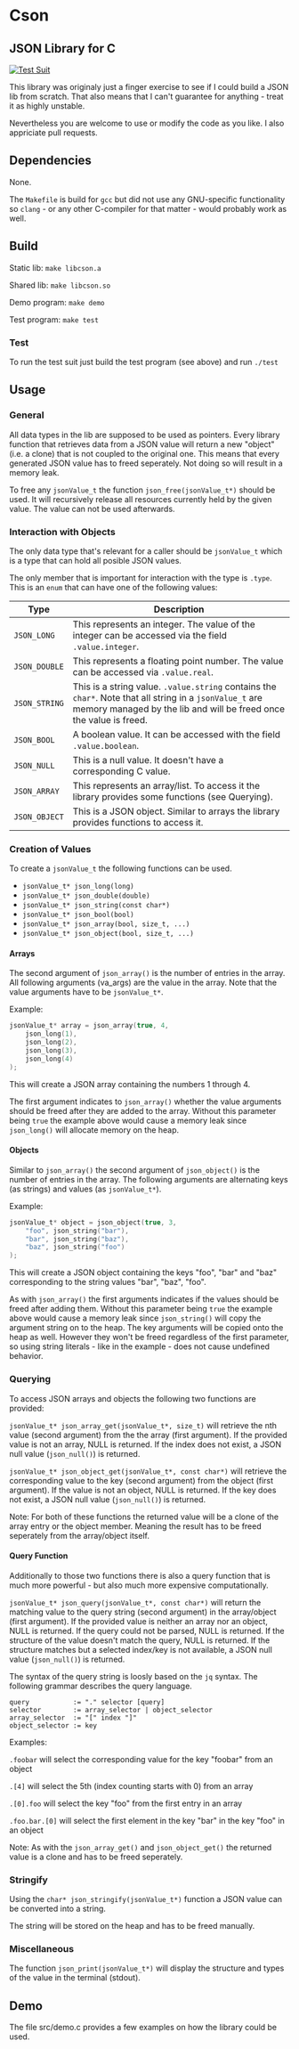 # Cson
## JSON Library for C

[![Test Suit](https://github.com/overflowerror/Cson/actions/workflows/test-suit.yml/badge.svg)](https://github.com/overflowerror/Cson/actions/workflows/test-suit.yml)

This library was originaly just a finger exercise to see if I could build a JSON lib from scratch. That also means that I can't guarantee for anything - treat it as highly unstable.

Nevertheless you are welcome to use or modify the code as you like. I also appriciate pull requests.

## Dependencies

None.

The `Makefile` is build for `gcc` but did not use any GNU-specific functionality so `clang` - or any other C-compiler for that matter - would probably work as well.

## Build

Static lib:
`make libcson.a`

Shared lib:
`make libcson.so`

Demo program:
`make demo`

Test program:
`make test`

### Test

To run the test suit just build the test program (see above) and run `./test`

## Usage

### General

All data types in the lib are supposed to be used as pointers. Every library function that retrieves data from a JSON value will return a new "object" (i.e. a clone) that is not coupled to the original one.
This means that every generated JSON value has to freed seperately. Not doing so will result in a memory leak.

To free any `jsonValue_t` the function `json_free(jsonValue_t*)` should be used. It will recursively release all resources currently held by the given value. The value can not be used afterwards.

### Interaction with Objects

The only data type that's relevant for a caller should be `jsonValue_t` which is a type that can hold all posible JSON values.

The only member that is important for interaction with the type is `.type`. This is an `enum` that can have one of the following values:

Type | Description
-----|------------
`JSON_LONG` | This represents an integer. The value of the integer can be accessed via the field `.value.integer`.
`JSON_DOUBLE` | This represents a floating point number. The value can be accessed via `.value.real`.
`JSON_STRING` | This is a string value. `.value.string` contains the `char*`. Note that all string in a `jsonValue_t` are memory managed by the lib and will be freed once the value is freed.
`JSON_BOOL` | A boolean value. It can be accessed with the field `.value.boolean`.
`JSON_NULL` | This is a null value. It doesn't have a corresponding C value.
`JSON_ARRAY` | This represents an array/list. To access it the library provides some functions (see Querying).
`JSON_OBJECT` | This is a JSON object. Similar to arrays the library provides functions to access it.

### Creation of Values

To create a `jsonValue_t` the following functions can be used.

- `jsonValue_t* json_long(long)`
- `jsonValue_t* json_double(double)`
- `jsonValue_t* json_string(const char*)`
- `jsonValue_t* json_bool(bool)`
- `jsonValue_t* json_array(bool, size_t, ...)`
- `jsonValue_t* json_object(bool, size_t, ...)`

#### Arrays

The second argument of `json_array()` is the number of entries in the array. All following arguments (va_args) are the value in the array. Note that the value arguments have to be `jsonValue_t*`.

Example:
```C
jsonValue_t* array = json_array(true, 4,
	json_long(1),
	json_long(2),
	json_long(3),
	json_long(4)
);
```

This will create a JSON array containing the numbers 1 through 4.

The first argument indicates to `json_array()` whether the value arguments should be freed after they are added to the array. Without this parameter being `true` the example above would cause a memory leak since `json_long()` will allocate memory on the heap.

#### Objects

Similar to `json_array()` the second argument of `json_object()` is the number of entries in the array. The following arguments are alternating keys (as strings) and values (as `jsonValue_t*`).

Example:
```C
jsonValue_t* object = json_object(true, 3,
	"foo", json_string("bar"),
	"bar", json_string("baz"),
	"baz", json_string("foo")
);
```

This will create a JSON object containing the keys "foo", "bar" and "baz" corresponding to the string values "bar", "baz", "foo".

As with `json_array()` the first arguments indicates if the values should be freed after adding them. Without this parameter being `true` the example above would cause a memory leak since `json_string()` will copy the argument string on to the heap.
The key arguments will be copied onto the heap as well. However they won't be freed regardless of the first parameter, so using string literals - like in the example - does not cause undefined behavior.

### Querying

To access JSON arrays and objects the following two functions are provided:

`jsonValue_t* json_array_get(jsonValue_t*, size_t)` will retrieve the nth value (second argument) from the the array (first argument). If the provided value is not an array, NULL is returned. If the index does not exist, a JSON null value (`json_null()`) is returned.

`jsonValue_t* json_object_get(jsonValue_t*, const char*)` will retrieve the corresponding value to the key (second argument) from the object (first argument). If the value is not an object, NULL is returned. If the key does not exist, a JSON null value (`json_null()`) is returned.

Note: For both of these functions the returned value will be a clone of the array entry or the object member. Meaning the result has to be freed seperately from the array/object itself.

#### Query Function

Additionally to those two functions there is also a query function that is much more powerful - but also much more expensive computationally.

`jsonValue_t* json_query(jsonValue_t*, const char*)` will return the matching value to the query string (second argument) in the array/object (first argument). If the provided value is neither an array nor an object, NULL is returned. If the query could not be parsed, NULL is returned. If the structure of the value doesn't match the query, NULL is returned. If the structure matches but a selected index/key is not available, a JSON null value (`json_null()`) is returned.

The syntax of the query string is loosly based on the `jq` syntax. The following grammar describes the query language.
```
query           := "." selector [query]
selector        := array_selector | object_selector
array_selector  := "[" index "]"
object_selector := key
```

Examples:

`.foobar` will select the corresponding value for the key "foobar" from an object

`.[4]` will select the 5th (index counting starts with 0) from an array

`.[0].foo` will select the key "foo" from the first entry in an array

`.foo.bar.[0]` will select the first element in the key "bar" in the key "foo" in an object


Note: As with the `json_array_get()` and `json_object_get()` the returned value is a clone and has to be freed seperately.

### Stringify

Using the `char* json_stringify(jsonValue_t*)` function a JSON value can be converted into a string.

The string will be stored on the heap and has to be freed manually.

### Miscellaneous

The function `json_print(jsonValue_t*)` will display the structure and types of the value in the terminal (stdout).

## Demo

The file src/demo.c provides a few examples on how the library could be used.

